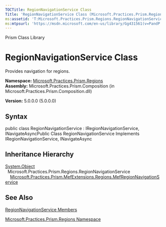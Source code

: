 ```yaml
---
TOCTitle: RegionNavigationService Class
Title: 'RegionNavigationService Class (Microsoft.Practices.Prism.Regions)'
ms:assetid: 'T:Microsoft.Practices.Prism.Regions.RegionNavigationService'
ms:mtpsurl: 'https://msdn.microsoft.com/en-us/library/Gg431561(v=PandP.50)'
---
```


Prism Class Library

RegionNavigationService Class
=============================

Provides navigation for regions.

**Namespace:** [Microsoft.Practices.Prism.Regions](https://msdn.microsoft.com/n:microsoft.practices.prism.regions)
**Assembly:** Microsoft.Practices.Prism.Composition (in Microsoft.Practices.Prism.Composition.dll)

**Version:** 5.0.0.0 (5.0.0.0)

## Syntax


public class RegionNavigationService : IRegionNavigationService, INavigateAsyncPublic Class RegionNavigationService Implements IRegionNavigationService, INavigateAsync

Inheritance Hierarchy
---------------------

<span id="familyToggle"></span>[System.Object](http://msdn.microsoft.com/en-us/library/e5kfa45b)
  Microsoft.Practices.Prism.Regions.RegionNavigationService
    [Microsoft.Practices.Prism.MefExtensions.Regions.MefRegionNavigationService](https://msdn.microsoft.com/t:microsoft.practices.prism.mefextensions.regions.mefregionnavigationservice)

See Also
--------


[RegionNavigationService Members](https://msdn.microsoft.com/allmembers.t:microsoft.practices.prism.regions.regionnavigationservice)

[Microsoft.Practices.Prism.Regions Namespace](https://msdn.microsoft.com/n:microsoft.practices.prism.regions)
